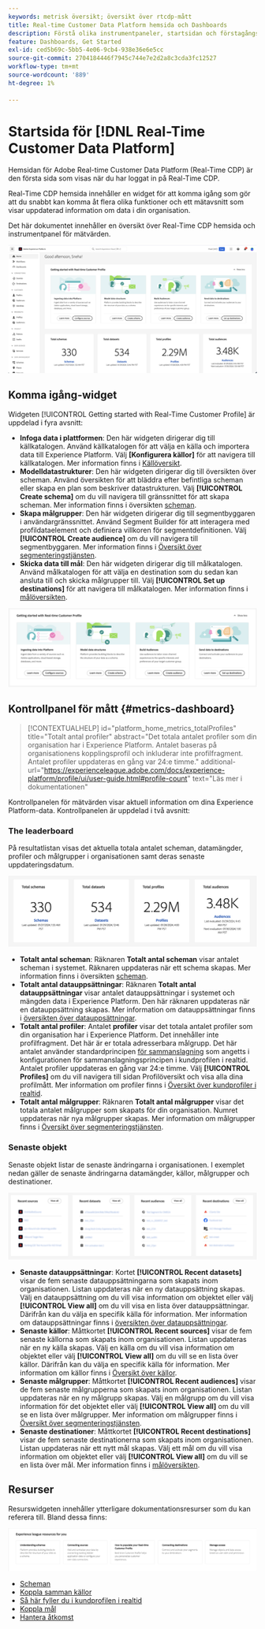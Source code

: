 ```yaml
---
keywords: metrisk översikt; översikt över rtcdp-mått
title: Real-time Customer Data Platform hemsida och Dashboards
description: Förstå olika instrumentpaneler, startsidan och förstagångsupplevelsen för användare av Adobe Real-Time CDP.
feature: Dashboards, Get Started
exl-id: ced5b69c-5bb5-4e06-9cb4-938e36e6e5cc
source-git-commit: 2704184446f7945c744e7e2d2a8c3cda3fc12527
workflow-type: tm+mt
source-wordcount: '889'
ht-degree: 1%

---
```


# Startsida för [!DNL Real-Time Customer Data Platform]

Hemsidan för Adobe Real-time Customer Data Platform (Real-Time CDP) är den första sida som visas när du har loggat in på Real-Time CDP.

Real-Time CDP hemsida innehåller en widget för att komma igång som gör att du snabbt kan komma åt flera olika funktioner och ett mätavsnitt som visar uppdaterad information om data i din organisation.

Det här dokumentet innehåller en översikt över Real-Time CDP hemsida och instrumentpanel för mätvärden.

![Plattformsgränssnittets startsida.](assets/platform-home/home.png)

## Komma igång-widget

Widgeten [!UICONTROL Getting started with Real-Time Customer Profile] är uppdelad i fyra avsnitt:

* **Infoga data i plattformen**: Den här widgeten dirigerar dig till källkatalogen. Använd källkatalogen för att välja en källa och importera data till Experience Platform. Välj **[Konfigurera källor]** för att navigera till källkatalogen. Mer information finns i [Källöversikt](../sources/home.md).
* **Modelldatastrukturer**: Den här widgeten dirigerar dig till översikten över scheman. Använd översikten för att bläddra efter befintliga scheman eller skapa en plan som beskriver datastrukturen. Välj **[!UICONTROL Create schema]** om du vill navigera till gränssnittet för att skapa scheman. Mer information finns i översikten [scheman](../xdm/home.md).
* **Skapa målgrupper**: Den här widgeten dirigerar dig till segmentbyggaren i användargränssnittet. Använd Segment Builder för att interagera med profildataelement och definiera villkoren för segmentdefinitionen. Välj **[!UICONTROL Create audience]** om du vill navigera till segmentbyggaren. Mer information finns i [Översikt över segmenteringstjänsten](../segmentation/home.md).
* **Skicka data till mål**: Den här widgeten dirigerar dig till målkatalogen. Använd målkatalogen för att välja en destination som du sedan kan ansluta till och skicka målgrupper till. Välj **[!UICONTROL Set up destinations]** för att navigera till målkatalogen. Mer information finns i [målöversikten](../destinations/home.md).

![Plattformsgränssnittets startsida med widgeten Komma igång](assets/platform-home/getting-started-widget.png)

## Kontrollpanel för mått {#metrics-dashboard}

>[!CONTEXTUALHELP]
>id="platform_home_metrics_totalProfiles"
>title="Totalt antal profiler"
>abstract="Det totala antalet profiler som din organisation har i Experience Platform. Antalet baseras på organisationens kopplingsprofil och inkluderar inte profilfragment. Antalet profiler uppdateras en gång var 24:e timme."
>additional-url="https://experienceleague.adobe.com/docs/experience-platform/profile/ui/user-guide.html#profile-count" text="Läs mer i dokumentationen"

Kontrollpanelen för mätvärden visar aktuell information om dina Experience Platform-data. Kontrollpanelen är uppdelad i två avsnitt:

### The leaderboard

På resultatlistan visas det aktuella totala antalet scheman, datamängder, profiler och målgrupper i organisationen samt deras senaste uppdateringsdatum.

![Ledningsdelen på startsidan för plattformsgränssnittet.](assets/platform-home/leaderboard.png)

* **Totalt antal scheman**: Räknaren **Totalt antal scheman** visar antalet scheman i systemet. Räknaren uppdateras när ett schema skapas. Mer information finns i översikten [scheman](../xdm/home.md).
* **Totalt antal datauppsättningar**: Räknaren **Totalt antal datauppsättningar** visar antalet datauppsättningar i systemet och mängden data i Experience Platform. Den här räknaren uppdateras när en datauppsättning skapas. Mer information om datauppsättningar finns i [översikten över datauppsättningar](../catalog/datasets/overview.md).
* **Totalt antal profiler**: Antalet **profiler** visar det totala antalet profiler som din organisation har i Experience Platform. Det innehåller inte profilfragment. Det här är er totala adresserbara målgrupp. Det här antalet använder standardprincipen [för sammanslagning](profile/merge-policies.md) som angetts i konfigurationen för sammanslagningsprincipen i kundprofilen i realtid. Antalet profiler uppdateras en gång var 24:e timme. Välj **[!UICONTROL Profiles]** om du vill navigera till sidan Profilöversikt och visa alla dina profilmått. Mer information om profiler finns i [Översikt över kundprofiler i realtid](../profile/home.md).
* **Totalt antal målgrupper**: Räknaren **Totalt antal målgrupper** visar det totala antalet målgrupper som skapats för din organisation. Numret uppdateras när nya målgrupper skapas. Mer information om målgrupper finns i [Översikt över segmenteringstjänsten](../segmentation/home.md).

### Senaste objekt

Senaste objekt listar de senaste ändringarna i organisationen. I exemplet nedan gäller de senaste ändringarna datamängder, källor, målgrupper och destinationer.

![Avsnittet med senaste objekt på startsidan för plattformsgränssnittet.](assets/platform-home/recent-items.png)

* **Senaste datauppsättningar**: Kortet **[!UICONTROL Recent datasets]** visar de fem senaste datauppsättningarna som skapats inom organisationen. Listan uppdateras när en ny datauppsättning skapas. Välj en datauppsättning om du vill visa information om objektet eller välj **[!UICONTROL View all]** om du vill visa en lista över datauppsättningar. Därifrån kan du välja en specifik källa för information. Mer information om datauppsättningar finns i [översikten över datauppsättningar](../catalog/datasets/overview.md).
* **Senaste källor**: Måttkortet **[!UICONTROL Recent sources]** visar de fem senaste källorna som skapats inom organisationen. Listan uppdateras när en ny källa skapas. Välj en källa om du vill visa information om objektet eller välj **[!UICONTROL View all]** om du vill se en lista över källor. Därifrån kan du välja en specifik källa för information. Mer information om källor finns i [Översikt över källor](../sources/home.md).
* **Senaste målgrupper**: Måttkortet **[!UICONTROL Recent audiences]** visar de fem senaste målgrupperna som skapats inom organisationen. Listan uppdateras när en ny målgrupp skapas. Välj en målgrupp om du vill visa information för det objektet eller välj **[!UICONTROL View all]** om du vill se en lista över målgrupper. Mer information om målgrupper finns i [Översikt över segmenteringstjänsten](../segmentation/home.md).
* **Senaste destinationer**: Måttkortet **[!UICONTROL Recent destinations]** visar de fem senaste destinationerna som skapats inom organisationen. Listan uppdateras när ett nytt mål skapas. Välj ett mål om du vill visa information om objektet eller välj **[!UICONTROL View all]** om du vill se en lista över mål. Mer information finns i [målöversikten](../destinations/home.md).

## Resurser

Resurswidgeten innehåller ytterligare dokumentationsresurser som du kan referera till. Bland dessa finns:

![Resursavsnittet på startsidan för plattformsgränssnittet.](assets/platform-home/resources.png)

* [Scheman](../xdm/schema/composition.md)
* [Koppla samman källor](../sources/home.md)
* [Så här fyller du i kundprofilen i realtid](../profile/home.md)
* [Koppla mål](../destinations/home.md)
* [Hantera åtkomst](../access-control/abac/overview.md)

<!-- ### Successful profile records

In the leaderboard **[!UICONTROL Successful profile records]** shows the total number of records that have been successfully processed into the profile.

There is also a metric card that shows the percentage of successful records. Select **[!UICONTROL View datasets]** to see more details about the profile records. Hover over the colored area of the graph to see additional details:

![image](assets/home-profilerecords-details.PNG)

The number of successful profile records is updated hourly. 

For more information about profiles, see [A unified view of your customer in Real-Time CDP](profile/profile-overview.md).

### Total profile records

The **[!UICONTROL Total profile records]** metric card shows the total number of data records enabled to feed into the profiles, and the percentage that are successful, updated once per day. This does not include all data in the data lake, because some data might not be enabled to feed into the profiles.

 Hover over the colored area of the graph to see additional details about the successful profiles:

![image](assets/home-profile-details.PNG)

Select **[!UICONTROL View profiles]** to see more details about the profile records.

For more information about profiles, see [A unified view of your customer in Real-Time CDP](profile/profile-overview.md).

For more information about viewing a specific profile, see [Profile viewer](profile/profile-viewer.md).

### Failed profile records

In the leaderboard, **[!UICONTROL Failed profile records]** counts the number of records that failed to process into the profile.

The **[!UICONTROL Failed profile records]** metric card shows this count, and includes a graphical representation that helps you see how failures have trended during the time shown below the graphic. This chart is updated hourly. Select **[!UICONTROL View datasets]** to see more details about the profile records.

The number of failed profile records is updated hourly. -->

